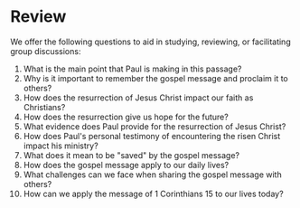 # Review

We offer the following questions to aid in studying, reviewing, or facilitating group discussions:

1. What is the main point that Paul is making in this passage?
2. Why is it important to remember the gospel message and proclaim it to others?
3. How does the resurrection of Jesus Christ impact our faith as Christians?
4. How does the resurrection give us hope for the future?
5. What evidence does Paul provide for the resurrection of Jesus Christ?
6. How does Paul's personal testimony of encountering the risen Christ impact his ministry?
7. What does it mean to be "saved" by the gospel message?
8. How does the gospel message apply to our daily lives?
9. What challenges can we face when sharing the gospel message with others? 
10. How can we apply the message of 1 Corinthians 15 to our lives today?

